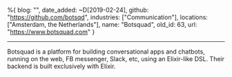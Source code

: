 %{
  blog: "",
  date_added: ~D[2019-02-24],
  github: "https://github.com/botsqd",
  industries: ["Communication"],
  locations: ["Amsterdam, the Netherlands"],
  name: "Botsquad",
  old_id: 63,
  url: "https://www.botsquad.com"
}

---

Botsquad is a platform for building conversational apps and chatbots, running on the web, FB messenger, Slack, etc, using an Elixir-like DSL. Their backend is built exclusively with Elixir.
